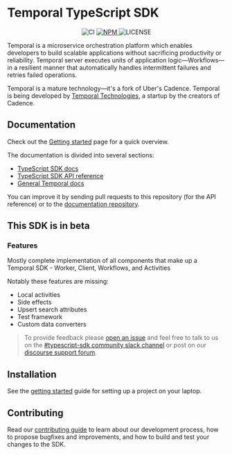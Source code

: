 # Temporal TypeScript SDK

<p align="center">
  <img src="https://img.shields.io/github/workflow/status/temporalio/sdk-typescript/Continuous%20Integration?style=for-the-badge" alt="CI" />
  <a href="https://www.npmjs.com/package/temporalio">
    <img src="https://img.shields.io/npm/v/temporalio.svg?style=for-the-badge" alt="NPM" />
  </a>
  <img src="https://img.shields.io/npm/l/temporalio?style=for-the-badge" alt="LICENSE" />
</div>

Temporal is a microservice orchestration platform which enables developers to build scalable applications without sacrificing productivity or reliability. Temporal server executes units of application logic—Workflows—in a resilient manner that automatically handles intermittent failures and retries failed operations.

Temporal is a mature technology—it's a fork of Uber's Cadence. Temporal is being developed by [Temporal Technologies](https://temporal.io), a startup by the creators of Cadence.

## Documentation

Check out the [Getting started](https://docs.temporal.io/typescript/introduction/#getting-started) page for a quick overview.

The documentation is divided into several sections:

- [TypeScript SDK docs](https://docs.temporal.io/typescript/introduction)
- [TypeScript SDK API reference](https://typescript.temporal.io/)
- [General Temporal docs](https://docs.temporal.io)

You can improve it by sending pull requests to this repository (for the API reference) or to the [documentation repository](https://github.com/temporalio/documentation).

## This SDK is in beta

### Features

Mostly complete implementation of all components that make up a Temporal SDK - Worker, Client, Workflows, and Activities

Notably these features are missing:

- Local activities
- Side effects
- Upsert search attributes
- Test framework
- Custom data converters

> To provide feedback please [open an issue](https://github.com/temporalio/sdk-typescript/issues) and feel free to
> talk to us on the [#typescript-sdk community slack channel](https://temporal.io/slack) or post on our [discourse support forum](https://community.temporal.io/).

## Installation

See the [getting started](https://docs.temporal.io/typescript/introduction/#getting-started) guide for setting up a project on your laptop.

## Contributing

Read our [contributing guide](https://github.com/temporalio/sdk-typescript/blob/main/CONTRIBUTING.md) to learn about our development process, how to propose bugfixes and improvements, and how to build and test your changes to the SDK.
